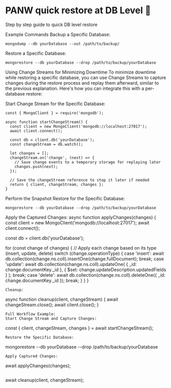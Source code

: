 # PANW quick restore at DB Level 🧹
Step by step guide to quick DB level restore 

Example Commands
Backup a Specific Database:
```
mongodump --db yourDatabase --out /path/to/backup/
```
Restore a Specific Database:
```
mongorestore --db yourDatabase --drop /path/to/backup/yourDatabase
```
Using Change Streams for Minimizing Downtime
To minimize downtime while restoring a specific database, you can use Change Streams to capture changes during the restore process and replay them afterward, similar to the previous explanation. Here's how you can integrate this with a per-database restore:

Start Change Stream for the Specific Database:
```
const { MongoClient } = require('mongodb');

async function startChangeStream() {
  const client = new MongoClient('mongodb://localhost:27017');
  await client.connect();

  const db = client.db('yourDatabase');
  const changeStream = db.watch();

  let changes = [];
  changeStream.on('change', (next) => {
    // Save change events to a temporary storage for replaying later
    changes.push(next);
  });

  // Save the changeStream reference to stop it later if needed
  return { client, changeStream, changes };
}
```
Perform the Snapshot Restore for the Specific Database:
```
mongorestore --db yourDatabase --drop /path/to/backup/yourDatabase
```
Apply the Captured Changes:
async function applyChanges(changes) {
  const client = new MongoClient('mongodb://localhost:27017');
  await client.connect();

  const db = client.db('yourDatabase');

  for (const change of changes) {
    // Apply each change based on its type (insert, update, delete)
    switch (change.operationType) {
      case 'insert':
        await db.collection(change.ns.coll).insertOne(change.fullDocument);
        break;
      case 'update':
        await db.collection(change.ns.coll).updateOne(
          { _id: change.documentKey._id },
          { $set: change.updateDescription.updatedFields }
        );
        break;
      case 'delete':
        await db.collection(change.ns.coll).deleteOne({ _id: change.documentKey._id });
        break;
    }
  }
}
```
Cleanup:
```
async function cleanup(client, changeStream) {
  await changeStream.close();
  await client.close();
}
```
Full Workflow Example:
Start Change Stream and Capture Changes:
```
const { client, changeStream, changes } = await startChangeStream();
```
Restore the Specific Database:
```
mongorestore --db yourDatabase --drop /path/to/backup/yourDatabase
```
Apply Captured Changes:
```
await applyChanges(changes);
```
```
await cleanup(client, changeStream);
```
